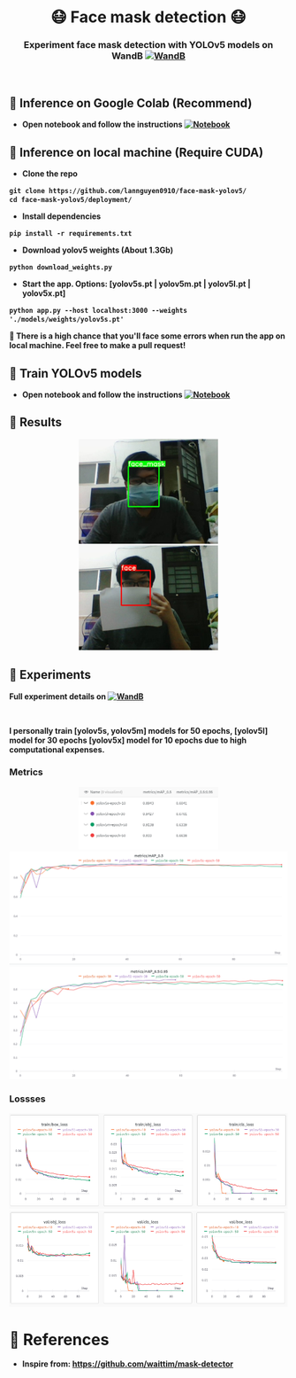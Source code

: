 <h1 align="center"> 😷 Face mask detection 😷 </h1>
<h3 align="center"><b>Experiment face mask detection with YOLOv5 models on WandB<b>  <a href="https://wandb.ai/lannguyen/face-mask-yolov5"><img src="https://raw.githubusercontent.com/wandb/assets/main/wandb-github-badge-gradient.svg" alt="WandB"></a></h3>

<br>

## 🌟 **Inference on Google Colab (Recommend)**
- **Open notebook and follow the instructions** [![Notebook](https://colab.research.google.com/assets/colab-badge.svg)](https://colab.research.google.com/drive/1KTAk_kdO74OvXMGxdGdOLx6QPu3Yr0rb?usp=sharing)

## 🌟 **Inference on local machine (Require CUDA)**
- Clone the repo
```
git clone https://github.com/lannguyen0910/face-mask-yolov5/
cd face-mask-yolov5/deployment/
```
- Install dependencies
```
pip install -r requirements.txt
```
- Download yolov5 weights (About 1.3Gb)
```
python download_weights.py
```
- Start the app. Options: [yolov5s.pt | yolov5m.pt | yolov5l.pt | yolov5x.pt]
```
python app.py --host localhost:3000 --weights './models/weights/yolov5s.pt'
```

🚨 There is a high chance that you'll face some errors when run the app on local machine. Feel free to make a pull request!  

## 🌟 **Train YOLOv5 models** 
- **Open notebook and follow the instructions** [![Notebook](https://colab.research.google.com/assets/colab-badge.svg)](https://colab.research.google.com/drive/1ZUZHRlUe6wgXHjdjbHf7-npJAhSPJUwn?usp=sharing)

## 🌟 **Results**
<p align="center">
    <img src="./assets/results/face-mask.jpg" style="width:50%" />
    <img src="./assets/results/face-not-mask.jpg" style="width:50%" />
</p>

## 🌟 **Experiments**
**Full experiment details on** <a href="https://wandb.ai/lannguyen/face-mask-yolov5"><img src="https://raw.githubusercontent.com/wandb/assets/main/wandb-github-badge-gradient.svg" alt="WandB"></a>
    
<br>

**I personally train [yolov5s, yolov5m] models for 50 epochs, [yolov5l] model for 30 epochs [yolov5x] model for 10 epochs due to high computational expenses.**
    
### **Metrics**
<p align="center">
    <img src="./assets/experiments/metrics_all.PNG" style="width:50%" />
    <img src="./assets/experiments/mAP_0.5.PNG" style="width:100%" />
    <img src="./assets/experiments/mAP_0.5_0.95.PNG" style="width:100%" />
</p>

### **Lossses**

<p align="center">
    <img src="./assets/experiments/train_loss.PNG" style="width:100%" />
    <img src="./assets/experiments/val_loss.PNG" style="width:100%" />
</p>

# 📙 **References**
- Inspire from: https://github.com/waittim/mask-detector
